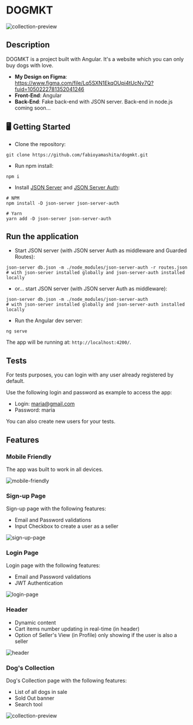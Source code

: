 # DOGMKT

![collection-preview](https://user-images.githubusercontent.com/98363297/213941825-10ccfeb4-752c-4997-9fe0-d262be864dd5.png)

## Description

DOGMKT is a project built with Angular. It's a website which you can only buy dogs with love.

- **My Design on Figma**: https://www.figma.com/file/Lq5SXN1EkqOUpi4tUcNv7Q?fuid=1050222781352041246
- **Front-End**: Angular
- **Back-End**: Fake back-end with JSON server. Back-end in node.js coming soon...

## 🖥️ Getting Started

- Clone the repository:

```
git clone https://github.com/fabioyamashita/dogmkt.git
```

- Run npm install:

```
npm i
```

- Install [JSON Server](https://www.npmjs.com/package/json-server) and [JSON Server Auth](https://github.com/jeremyben/json-server-auth):

```
# NPM
npm install -D json-server json-server-auth

# Yarn
yarn add -D json-server json-server-auth
```

## Run the application
- Start JSON server (with JSON server Auth as middleware and Guarded Routes):
```
json-server db.json -m ./node_modules/json-server-auth -r routes.json
# with json-server installed globally and json-server-auth installed locally
```

- or... start JSON server (with JSON server Auth as middleware):
```
json-server db.json -m ./node_modules/json-server-auth
# with json-server installed globally and json-server-auth installed locally
```

- Run the Angular dev server:

```
ng serve
```

The app will be running at: `http://localhost:4200/`.

## Tests

For tests purposes, you can login with any user already registered by default.

Use the following login and password as example to access the app:
- Login: maria@gmail.com
- Password: maria

You can also create new users for your tests.

## Features

### Mobile Friendly

The app was built to work in all devices.

![mobile-friendly](https://user-images.githubusercontent.com/98363297/213942749-b2c85f85-2f06-4995-b1cf-c82102355fa8.png)

### Sign-up Page
Sign-up page with the following features:
- Email and Password validations
- Input Checkbox to create a user as a seller

![sign-up-page](https://user-images.githubusercontent.com/98363297/213942581-c7481b9c-3249-4b55-835a-325447c8e942.png)

### Login Page
Login page with the following features:
- Email and Password validations
- JWT Authentication

![login-page](https://user-images.githubusercontent.com/98363297/213942874-5459fc94-958a-4d00-a555-bf76493d5dd2.png)

### Header
- Dynamic content
- Cart items number updating in real-time (in header)
- Option of Seller's View (in Profile) only showing if the user is also a seller

![header](https://user-images.githubusercontent.com/98363297/213943387-13509495-00c3-4c38-aa4d-4f1eacda7c87.png)

### Dog's Collection
Dog's Collection page with the following features:
- List of all dogs in sale
- Sold Out banner
- Search tool

![collection-preview](https://user-images.githubusercontent.com/98363297/213943334-98388974-5e97-466c-985b-c301e4088d24.png)




